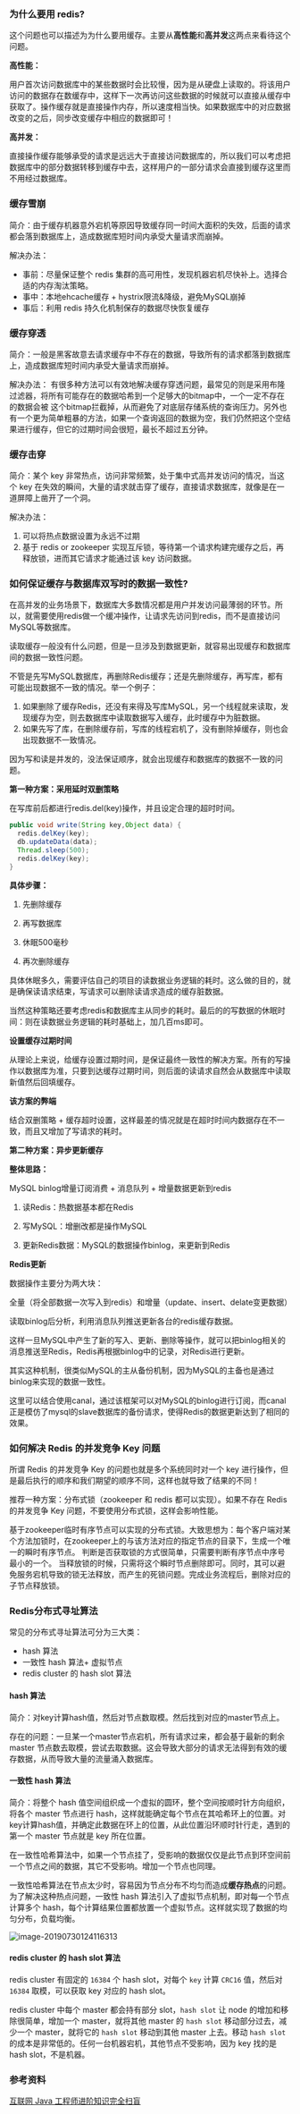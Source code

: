 ### 为什么要用 redis?

这个问题也可以描述为为什么要用缓存。主要从**高性能**和**高并发**这两点来看待这个问题。

**高性能：**

用户首次访问数据库中的某些数据时会比较慢，因为是从硬盘上读取的。将该用户访问的数据存在数缓存中，这样下一次再访问这些数据的时候就可以直接从缓存中获取了。操作缓存就是直接操作内存，所以速度相当快。如果数据库中的对应数据改变的之后，同步改变缓存中相应的数据即可！

**高并发：**

直接操作缓存能够承受的请求是远远大于直接访问数据库的，所以我们可以考虑把数据库中的部分数据转移到缓存中去，这样用户的一部分请求会直接到缓存这里而不用经过数据库。

### 缓存雪崩

简介：由于缓存机器意外宕机等原因导致缓存同一时间大面积的失效，后面的请求都会落到数据库上，造成数据库短时间内承受大量请求而崩掉。

解决办法：

- 事前：尽量保证整个 redis 集群的高可用性，发现机器宕机尽快补上。选择合适的内存淘汰策略。
- 事中：本地ehcache缓存 + hystrix限流&降级，避免MySQL崩掉
- 事后：利用 redis 持久化机制保存的数据尽快恢复缓存

### 缓存穿透

简介：一般是黑客故意去请求缓存中不存在的数据，导致所有的请求都落到数据库上，造成数据库短时间内承受大量请求而崩掉。

解决办法： 有很多种方法可以有效地解决缓存穿透问题，最常见的则是采用布隆过滤器，将所有可能存在的数据哈希到一个足够大的bitmap中，一个一定不存在的数据会被 这个bitmap拦截掉，从而避免了对底层存储系统的查询压力。另外也有一个更为简单粗暴的方法，如果一个查询返回的数据为空，我们仍然把这个空结果进行缓存，但它的过期时间会很短，最长不超过五分钟。

### 缓存击穿

简介：某个 key 非常热点，访问非常频繁，处于集中式高并发访问的情况，当这个 key 在失效的瞬间，大量的请求就击穿了缓存，直接请求数据库，就像是在一道屏障上凿开了一个洞。

解决办法：

1. 可以将热点数据设置为永远不过期
2. 基于 redis or zookeeper 实现互斥锁，等待第一个请求构建完缓存之后，再释放锁，进而其它请求才能通过该 key 访问数据。

### 如何保证缓存与数据库双写时的数据一致性?

在高并发的业务场景下，数据库大多数情况都是用户并发访问最薄弱的环节。所以，就需要使用redis做一个缓冲操作，让请求先访问到redis，而不是直接访问MySQL等数据库。

读取缓存一般没有什么问题，但是一旦涉及到数据更新，就容易出现缓存和数据库间的数据一致性问题。

不管是先写MySQL数据库，再删除Redis缓存；还是先删除缓存，再写库，都有可能出现数据不一致的情况。举一个例子：

1. 如果删除了缓存Redis，还没有来得及写库MySQL，另一个线程就来读取，发现缓存为空，则去数据库中读取数据写入缓存，此时缓存中为脏数据。
2. 如果先写了库，在删除缓存前，写库的线程宕机了，没有删除掉缓存，则也会出现数据不一致情况。

因为写和读是并发的，没法保证顺序，就会出现缓存和数据库的数据不一致的问题。

**第一种方案：采用延时双删策略**

在写库前后都进行redis.del(key)操作，并且设定合理的超时时间。

``` java
public void write(String key,Object data) {
  redis.delKey(key);
  db.updateData(data);
  Thread.sleep(500);
  redis.delKey(key); 
}
```

**具体步骤：**

1. 先删除缓存

2. 再写数据库

3. 休眠500毫秒

4. 再次删除缓存

具体休眠多久，需要评估自己的项目的读数据业务逻辑的耗时。这么做的目的，就是确保读请求结束，写请求可以删除读请求造成的缓存脏数据。

当然这种策略还要考虑redis和数据库主从同步的耗时。最后的的写数据的休眠时间：则在读数据业务逻辑的耗时基础上，加几百ms即可。

**设置缓存过期时间**

从理论上来说，给缓存设置过期时间，是保证最终一致性的解决方案。所有的写操作以数据库为准，只要到达缓存过期时间，则后面的读请求自然会从数据库中读取新值然后回填缓存。

**该方案的弊端**

结合双删策略 + 缓存超时设置，这样最差的情况就是在超时时间内数据存在不一致，而且又增加了写请求的耗时。

**第二种方案：异步更新缓存**

**整体思路：**

MySQL binlog增量订阅消费 + 消息队列 + 增量数据更新到redis

1. 读Redis：热数据基本都在Redis

2. 写MySQL：增删改都是操作MySQL

3. 更新Redis数据：MySQL的数据操作binlog，来更新到Redis

**Redis更新**

数据操作主要分为两大块：

全量（将全部数据一次写入到redis）和增量（update、insert、delate变更数据）

读取binlog后分析，利用消息队列推送更新各台的redis缓存数据。

这样一旦MySQL中产生了新的写入、更新、删除等操作，就可以把binlog相关的消息推送至Redis，Redis再根据binlog中的记录，对Redis进行更新。

其实这种机制，很类似MySQL的主从备份机制，因为MySQL的主备也是通过binlog来实现的数据一致性。

这里可以结合使用canal，通过该框架可以对MySQL的binlog进行订阅，而canal正是模仿了mysql的slave数据库的备份请求，使得Redis的数据更新达到了相同的效果。

### 如何解决 Redis 的并发竞争 Key 问题

所谓 Redis 的并发竞争 Key 的问题也就是多个系统同时对一个 key 进行操作，但是最后执行的顺序和我们期望的顺序不同，这样也就导致了结果的不同！

推荐一种方案：分布式锁（zookeeper 和 redis 都可以实现）。如果不存在 Redis 的并发竞争 Key 问题，不要使用分布式锁，这样会影响性能。

基于zookeeper临时有序节点可以实现的分布式锁。大致思想为：每个客户端对某个方法加锁时，在zookeeper上的与该方法对应的指定节点的目录下，生成一个唯一的瞬时有序节点。 判断是否获取锁的方式很简单，只需要判断有序节点中序号最小的一个。 当释放锁的时候，只需将这个瞬时节点删除即可。同时，其可以避免服务宕机导致的锁无法释放，而产生的死锁问题。完成业务流程后，删除对应的子节点释放锁。

### Redis分布式寻址算法

常见的分布式寻址算法可分为三大类：

- hash 算法
- 一致性 hash 算法+ 虚拟节点
- redis cluster 的 hash slot 算法

#### hash 算法

简介：对key计算hash值，然后对节点数取模。然后找到对应的master节点上。

存在的问题：一旦某一个master节点宕机，所有请求过来，都会基于最新的剩余 master 节点数去取模，尝试去取数据。这会导致大部分的请求无法得到有效的缓存数据，从而导致大量的流量涌入数据库。

#### 一致性 hash 算法

简介：将整个 hash 值空间组织成一个虚拟的圆环，整个空间按顺时针方向组织，将各个 master 节点进行 hash，这样就能确定每个节点在其哈希环上的位置。对key计算hash值，并确定此数据在环上的位置，从此位置沿环顺时针行走，遇到的第一个 master 节点就是 key 所在位置。

在一致性哈希算法中，如果一个节点挂了，受影响的数据仅仅是此节点到环空间前一个节点之间的数据，其它不受影响。增加一个节点也同理。

一致性哈希算法在节点太少时，容易因为节点分布不均匀而造成**缓存热点**的问题。为了解决这种热点问题，一致性 hash 算法引入了虚拟节点机制，即对每一个节点计算多个 hash，每个计算结果位置都放置一个虚拟节点。这样就实现了数据的均匀分布，负载均衡。

![image-20190730124116313](assets/image-20190730124116313.png)



#### redis cluster 的 hash slot 算法

redis cluster 有固定的 `16384` 个 hash slot，对每个 `key` 计算 `CRC16` 值，然后对 `16384` 取模，可以获取 key 对应的 hash slot。

redis cluster 中每个 master 都会持有部分 slot，`hash slot` 让 node 的增加和移除很简单，增加一个 master，就将其他 master 的 `hash slot` 移动部分过去，减少一个 master，就将它的 `hash slot` 移动到其他 master 上去。移动 `hash slot` 的成本是非常低的。任何一台机器宕机，其他节点不受影响，因为 key 找的是 hash slot，不是机器。

### 参考资料

[互联网 Java 工程师进阶知识完全扫盲](https://github.com/doocs/advanced-java)

